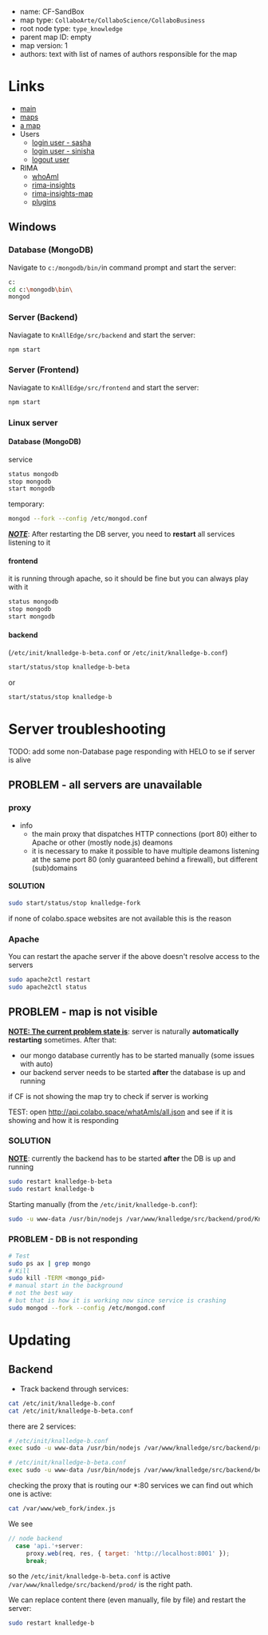 <!-- # Creating map -->

+ name: <choose the one you want> CF-SandBox
+ map type: `CollaboArte/CollaboScience/CollaboBusiness`
+ root node type: `type_knowledge`
+ parent map ID: empty
+ map version: 1
+ authors: text with list of names of authors responsible for the map

# Links

+ [main](http://colabo.space/app/index-dev.html#/)
+ [maps](http://colabo.space/app/index-dev.html#/maps)
+ [a map](http://colabo.space/app/index-dev.html#/map/id/5566f25867a6d01e65beddde)
+ Users
    + [login user - sasha](http://colabo.space/app/index-dev.html#/login/iAmId/556760847125996dc1a4a241)
    + [login user - sinisha](http://colabo.space/app/index-dev.html#/login/iAmId/556760847125996dc1a4a24f)
    + [logout user](http://colabo.space/app/index-dev.html#/logout)
+ RIMA
    + [whoAmI](http://colabo.space/app/index-dev.html#/whoAmI)
    + [rima-insights](http://colabo.space/app/index-dev.html#/rima-insights)
    + [rima-insights-map](http://colabo.space/app/index-dev.html#/rima-insights-map)
    + [plugins](http://colabo.space/app/index-dev.html#/plugins)

## Windows

### Database (MongoDB)

Navigate to `c:/mongodb/bin/`in command prompt and start the server:

```sh
c:
cd c:\mongodb\bin\
mongod
```

### Server (Backend)

Naviagate to `KnAllEdge/src/backend` and start the server:

```sh
npm start
```


### Server (Frontend)

Naviagate to `KnAllEdge/src/frontend` and start the server:

```sh
npm start
```

### Linux server


#### Database (MongoDB)

service
```sh
status mongodb
stop mongodb
start mongodb
```
temporary:
```sh
mongod --fork --config /etc/mongod.conf
```
**<u>*NOTE*</u>**: After restarting the DB server, you need to **restart** all services listening to it

#### frontend

it is running through apache, so it should be fine but you can always play with it



```sh
status mongodb
stop mongodb
start mongodb
```



#### backend

(`/etc/init/knalledge-b-beta.conf` or `/etc/init/knalledge-b.conf`)

```sh
start/status/stop knalledge-b-beta
```

or

```sh
start/status/stop knalledge-b
```

# Server troubleshooting

TODO: add some non-Database page responding with HELO to se if server is alive

## PROBLEM - all servers are unavailable

### proxy

- info
  - the main proxy that dispatches HTTP connections (port 80) either to Apache or other (mostly node.js) deamons
  - it is necessary to make it possible to have multiple deamons listening at the same port 80 (only guaranteed behind a firewall), but different (sub)domains

#### SOLUTION

```sh
sudo start/status/stop knalledge-fork
```

if none of colabo.space websites are not available this is the reason

### Apache

You can restart the apache server if the above doesn't resolve access to the servers

```sh
sudo apache2ctl restart
sudo apache2ctl status
```

## PROBLEM - map is not visible

**<u>NOTE: The current problem state is</u>**: server is naturally **automatically restarting** sometimes. After that:

+ our mongo database currently has to be started manually (some issues with auto)
+ our backend server needs to be started **after** the database is up and running

if CF is not showing the map try to check if server is working

TEST: open http://api.colabo.space/whatAmIs/all.json and see if it is showing and how it is responding

### SOLUTION

**<u>NOTE</u>**: currently the backend has to be started **after** the DB is up and running

```sh
sudo restart knalledge-b-beta
sudo restart knalledge-b
```

Starting manually (from the `/etc/init/knalledge-b.conf`):

```sh
sudo -u www-data /usr/bin/nodejs /var/www/knalledge/src/backend/prod/KnAllEdgeBackend.js 8001 8002
```

### PROBLEM - DB is not responding

```sh
# Test
sudo ps ax | grep mongo
# Kill
sudo kill -TERM <mongo_pid>
# manual start in the background
# not the best way
# but that is how it is working now since service is crashing
sudo mongod --fork --config /etc/mongod.conf
```

# Updating

## Backend

+ Track backend through services:

```bash
cat /etc/init/knalledge-b.conf
cat /etc/init/knalledge-b-beta.conf
```

there are 2 services:
```bash
# /etc/init/knalledge-b.conf
exec sudo -u www-data /usr/bin/nodejs /var/www/knalledge/src/backend/prod/KnAllEdgeBackend.js 8001 8002

# /etc/init/knalledge-b-beta.conf
exec sudo -u www-data /usr/bin/nodejs /var/www/knalledge/src/backend/beta/KnAllEdgeBackend.js 8889 8061
```

checking the proxy that is routing our *:80 services we can find out which one is active:
```bash
cat /var/www/web_fork/index.js
```

We see
```javascript
// node backend
  case 'api.'+server:
     proxy.web(req, res, { target: 'http://localhost:8001' });
     break;
```
so the `/etc/init/knalledge-b-beta.conf` is active `/var/www/knalledge/src/backend/prod/` is the right path.

We can replace content there (even manually, file by file) and restart the server:

```bash
sudo restart knalledge-b
```
